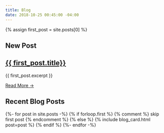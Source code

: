 ```yaml
---
title: Blog
date: 2018-10-25 00:45:00 -04:00
---
```


<section id="featured_post">
    {% assign first_post = site.posts[0] %}
    <a href="{{ first_post.url }}" class="section-image" style="background-image: url('{{ first_post.post_image }}');"></a>
    <div class="section-text">
        <div class="section-text-inner">
            <h1 class="small">New Post</h1>
            <h2><a href="{{ first_post.url }}" >{{ first_post.title}}</a></h2>
            <p>{{ first_post.excerpt }}</p>
            <a class="learn-more" href="{{ first_post.url }}">Read More &#x2192;</a>
        </div>
    </div>
</section>
<section class="recent-posts">
    <div>
        <h1 class="small">Recent Blog Posts</h1>
        <div class="posts-list">
            <div class="card-grid">
                {%- for post in site.posts -%}
                    {% if forloop.first %}
                        {% comment %} skip first post {% endcomment %}
                    {% else %}
                        {% include blog_card.html post=post %}
                    {% endif %}
                {%- endfor -%}
            </div>
        </div>
    </div>
</section>
